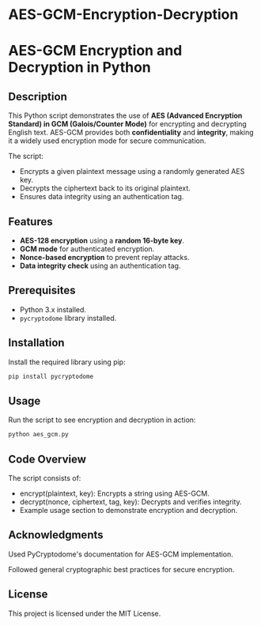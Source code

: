 # AES-GCM-Encryption-Decryption
# AES-GCM Encryption and Decryption in Python

## Description
This Python script demonstrates the use of **AES (Advanced Encryption Standard) in GCM (Galois/Counter Mode)** for encrypting and decrypting English text. AES-GCM provides both **confidentiality** and **integrity**, making it a widely used encryption mode for secure communication.

The script:
- Encrypts a given plaintext message using a randomly generated AES key.
- Decrypts the ciphertext back to its original plaintext.
- Ensures data integrity using an authentication tag.

## Features
- **AES-128 encryption** using a **random 16-byte key**.
- **GCM mode** for authenticated encryption.
- **Nonce-based encryption** to prevent replay attacks.
- **Data integrity check** using an authentication tag.

## Prerequisites
- Python 3.x installed.
- `pycryptodome` library installed.

## Installation
Install the required library using pip:
```sh
pip install pycryptodome
```
## Usage
Run the script to see encryption and decryption in action:
``` sh
python aes_gcm.py
```

## Code Overview
The script consists of:

- encrypt(plaintext, key): Encrypts a string using AES-GCM.
- decrypt(nonce, ciphertext, tag, key): Decrypts and verifies integrity.
- Example usage section to demonstrate encryption and decryption.

## Acknowledgments
Used PyCryptodome's documentation for AES-GCM implementation.

Followed general cryptographic best practices for secure encryption.

## License
This project is licensed under the MIT License.
